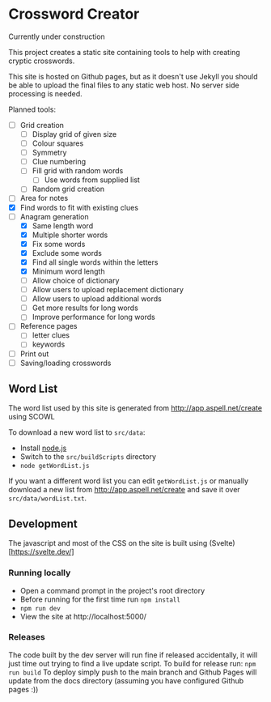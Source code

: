 # Crossword Creator

Currently under construction

This project creates a static site containing tools to help with creating cryptic crosswords.

This site is hosted on Github pages, but as it doesn't use Jekyll you should be able to upload the final files to any static web host. No server side processing is needed.

Planned tools:
* [ ] Grid creation
  * [ ] Display grid of given size
  * [ ] Colour squares
  * [ ] Symmetry
  * [ ] Clue numbering
  * [ ] Fill grid with random words
    * [ ] Use words from supplied list
  * [ ] Random grid creation  
* [ ] Area for notes
* [x] Find words to fit with existing clues
* [ ] Anagram generation
  * [x] Same length word
  * [x] Multiple shorter words
  * [x] Fix some words
  * [x] Exclude some words
  * [x] Find all single words within the letters
  * [x] Minimum word length
  * [ ] Allow choice of dictionary
  * [ ] Allow users to upload replacement dictionary
  * [ ] Allow users to upload additional words
  * [ ] Get more results for long words
  * [ ] Improve performance for long words
* [ ] Reference pages
  * [ ] letter clues
  * [ ] keywords
* [ ] Print out
* [ ] Saving/loading crosswords

## Word List

The word list used by this site is generated from http://app.aspell.net/create using SCOWL

To download a new word list to `src/data`:
* Install [node.js](https://nodejs.org/en/)
* Switch to the `src/buildScripts` directory
* `node getWordList.js`

If you want a different word list you can edit `getWordList.js` or manually download a new list from http://app.aspell.net/create and save it over `src/data/wordList.txt`.

## Development

The javascript and most of the CSS on the site is built using (Svelte)[https://svelte.dev/]

### Running locally

* Open a command prompt in the project's root directory
* Before running for the first time run `npm install`
* `npm run dev`
* View the site at http://localhost:5000/

### Releases

The code built by the dev server will run fine if released accidentally, it will just time out trying to find a live update script.
To build for release run: `npm run build`
To deploy simply push to the main branch and Github Pages will update from the docs directory (assuming you have configured Github pages :))